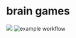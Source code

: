 # brain games
<a href="https://codeclimate.com/github/MarynaRedkina/brain-games/maintainability"><img src="https://api.codeclimate.com/v1/badges/a99a88d28ad37a79dbf6/maintainability" /></a>
![example workflow](https://github.com/MarynaRedkina/brain-games/actions/workflows/nodejs.yml/badge.svg)
